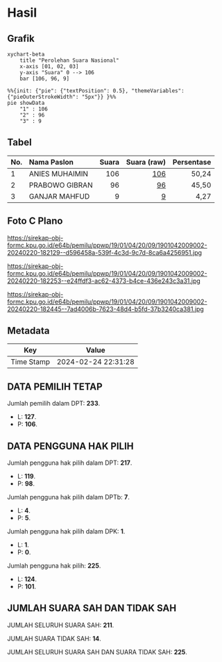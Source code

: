# Hasil

## Grafik

```mermaid
xychart-beta
    title "Perolehan Suara Nasional"
    x-axis [01, 02, 03]
    y-axis "Suara" 0 --> 106
    bar [106, 96, 9]
```

```mermaid
%%{init: {"pie": {"textPosition": 0.5}, "themeVariables": {"pieOuterStrokeWidth": "5px"}} }%%
pie showData
    "1" : 106
    "2" : 96
    "3" : 9
```

## Tabel

| No. | Nama Paslon    | Suara | Suara (raw) | Persentase |
|:--- |:-------------- | -----:| -----------:| ----------:|
| 1   | ANIES MUHAIMIN | 106   | [106][p-1]  | 50,24      |
| 2   | PRABOWO GIBRAN | 96    | [96][p-2]   | 45,50      |
| 3   | GANJAR MAHFUD  | 9     | [9][p-3]    | 4,27       |


[p-1]: https://github.com/gigit-pemilu/pemilu-2024/blob/main/pilpres/hitung-suara/sub/19-kepulauan-bangka-belitung/sub/01-bangka/sub/04-mendo-barat/sub/2009-air-duren/sub/002-tps/sub/paslon-1.txt
[p-2]: https://github.com/gigit-pemilu/pemilu-2024/blob/main/pilpres/hitung-suara/sub/19-kepulauan-bangka-belitung/sub/01-bangka/sub/04-mendo-barat/sub/2009-air-duren/sub/002-tps/sub/paslon-2.txt
[p-3]: https://github.com/gigit-pemilu/pemilu-2024/blob/main/pilpres/hitung-suara/sub/19-kepulauan-bangka-belitung/sub/01-bangka/sub/04-mendo-barat/sub/2009-air-duren/sub/002-tps/sub/paslon-3.txt

## Foto C Plano

https://sirekap-obj-formc.kpu.go.id/e64b/pemilu/ppwp/19/01/04/20/09/1901042009002-20240220-182129--d596458a-539f-4c3d-9c7d-8ca6a4256951.jpg

https://sirekap-obj-formc.kpu.go.id/e64b/pemilu/ppwp/19/01/04/20/09/1901042009002-20240220-182253--e24ffdf3-ac62-4373-b4ce-436e243c3a31.jpg

https://sirekap-obj-formc.kpu.go.id/e64b/pemilu/ppwp/19/01/04/20/09/1901042009002-20240220-182445--7ad4006b-7623-48d4-b5fd-37b3240ca381.jpg


## Metadata

| Key        | Value               |
| ---------- | ------------------- |
| Time Stamp | 2024-02-24 22:31:28 |


## DATA PEMILIH TETAP

Jumlah pemilih dalam DPT: **233**.
 * L: **127**.
 * P: **106**.

## DATA PENGGUNA HAK PILIH

Jumlah pengguna hak pilih dalam DPT: **217**.
 * L: **119**.
 * P: **98**.

Jumlah pengguna hak pilih dalam DPTb: **7**.
 * L: **4**.
 * P: **5**.

Jumlah pengguna hak pilih dalam DPK: **1**.
 * L: **1**.
 * P: **0**.

Jumlah pengguna hak pilih: **225**.
 * L: **124**.
 * P: **101**.

## JUMLAH SUARA SAH DAN TIDAK SAH

JUMLAH SELURUH SUARA SAH: **211**.

JUMLAH SUARA TIDAK SAH: **14**.

JUMLAH SELURUH SUARA SAH DAN SUARA TIDAK SAH: **225**.


